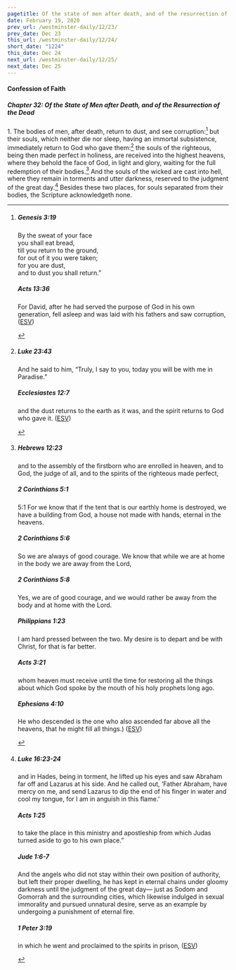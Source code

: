 ```yaml
---
pagetitle: Of the state of men after death, and of the resurrection of the dead, part 1
date: February 19, 2020
prev_url: /westminster-daily/12/23/
prev_date: Dec 23
this_url: /westminster-daily/12/24/
short_date: "1224"
this_date: Dec 24
next_url: /westminster-daily/12/25/
next_date: Dec 25
---
```


#### Confession of Faith

##### Chapter 32: Of the State of Men after Death, and of the Resurrection of the Dead

1\. The bodies of men, after death, return to dust, and see corruption:[^fnref:wcf1] but their souls, which neither die nor sleep, having an immortal subsistence, immediately return to God who gave them:[^fnref:wcf2] the souls of the righteous, being then made perfect in holiness, are received into the highest heavens, where they behold the face of God, in light and glory, waiting for the full redemption of their bodies.[^fnref:wcf3] And the souls of the wicked are cast into hell, where they remain in torments and utter darkness, reserved to the judgment of the great day.[^fnref:wcf4] Besides these two places, for souls separated from their bodies, the Scripture acknowledgeth none.

[^fnref:wcf1]: <div class="esv"><h5>Genesis 3:19</h5> <div class="esv-text"><div class="block-indent"> <p class="line-group" id="p01003019.01-1">By the sweat of your face<br /> <span class="indent"></span>you shall eat bread,<br /> till you return to the ground,<br /> <span class="indent"></span>for out of it you were taken;<br /> for you are dust,<br /> <span class="indent"></span>and to dust you shall return.&#8221;</p> </div> </div><h5>Acts 13:36</h5> <div class="esv-text"><p class="same-paragraph" id="p44013036.01-2">For David, after he had served the purpose of God in his own generation, fell asleep and was laid with his fathers and saw corruption,  (<a href="http://www.esv.org" class="copyright">ESV</a>)</p> </div> </div>

[^fnref:wcf2]: <div class="esv"><h5>Luke 23:43</h5> <div class="esv-text"><p id="p42023043.01-1">And he said to him, <span class="woc">&#8220;Truly, I say to you, today you will be with me in Paradise.&#8221;</span></p> </div><h5>Ecclesiastes 12:7</h5> <div class="esv-text"><p id="p21012007.01-2">and the dust returns to the earth as it was, and the spirit returns to God who gave it.  (<a href="http://www.esv.org" class="copyright">ESV</a>)</p> </div> </div>

[^fnref:wcf3]: <div class="esv"><h5>Hebrews 12:23</h5> <div class="esv-text"><p id="p58012023.01-1">and to the assembly of the firstborn who are enrolled in heaven, and to God, the judge of all, and to the spirits of the righteous made perfect,</p> </div><h5>2 Corinthians 5:1</h5> <div class="esv-text"> <p id="p47005001.04-2"><span class="chapter-num" id="v47005001-2">5:1&nbsp;</span>For we know that if the tent that is our earthly home is destroyed, we have a building from God, a house not made with hands, eternal in the heavens.</p> </div><h5>2 Corinthians 5:6</h5> <div class="esv-text"><p id="p47005006.01-3">So we are always of good courage. We know that while we are at home in the body we are away from the Lord,</p> </div><h5>2 Corinthians 5:8</h5> <div class="esv-text"><p id="p47005008.01-4">Yes, we are of good courage, and we would rather be away from the body and at home with the Lord.</p> </div><h5>Philippians 1:23</h5> <div class="esv-text"><p id="p50001023.01-5">I am hard pressed between the two. My desire is to depart and be with Christ, for that is far better.</p> </div><h5>Acts 3:21</h5> <div class="esv-text"><p id="p44003021.01-6">whom heaven must receive until the time for restoring all the things about which God spoke by the mouth of his holy prophets long ago.</p> </div><h5>Ephesians 4:10</h5> <div class="esv-text"><p id="p49004010.01-7">He who descended is the one who also ascended far above all the heavens, that he might fill all things.)  (<a href="http://www.esv.org" class="copyright">ESV</a>)</p> </div> </div>

[^fnref:wcf4]: <div class="esv"><h5>Luke 16:23-24</h5> <div class="esv-text"><p id="p42016023.01-1"><span class="woc">and in Hades, being in torment, he lifted up his eyes and saw Abraham far off and Lazarus at his side.</span> <span class="woc">And he called out, &#8216;Father Abraham, have mercy on me, and send Lazarus to dip the end of his finger in water and cool my tongue, for I am in anguish in this flame.&#8217;</span></p> </div><h5>Acts 1:25</h5> <div class="esv-text"><p id="p44001025.01-2">to take the place in this ministry and apostleship from which Judas turned aside to go to his own place.&#8221;</p> </div><h5>Jude 1:6-7</h5> <div class="esv-text"><p id="p65001006.01-3">And the angels who did not stay within their own position of authority, but left their proper dwelling, he has kept in eternal chains under gloomy darkness until the judgment of the great day&#8212; just as Sodom and Gomorrah and the surrounding cities, which likewise indulged in sexual immorality and pursued unnatural desire, serve as an example by undergoing a punishment of eternal fire.</p> </div><h5>1 Peter 3:19</h5> <div class="esv-text"><p id="p60003019.01-4">in which he went and proclaimed to the spirits in prison,  (<a href="http://www.esv.org" class="copyright">ESV</a>)</p> </div> </div>

